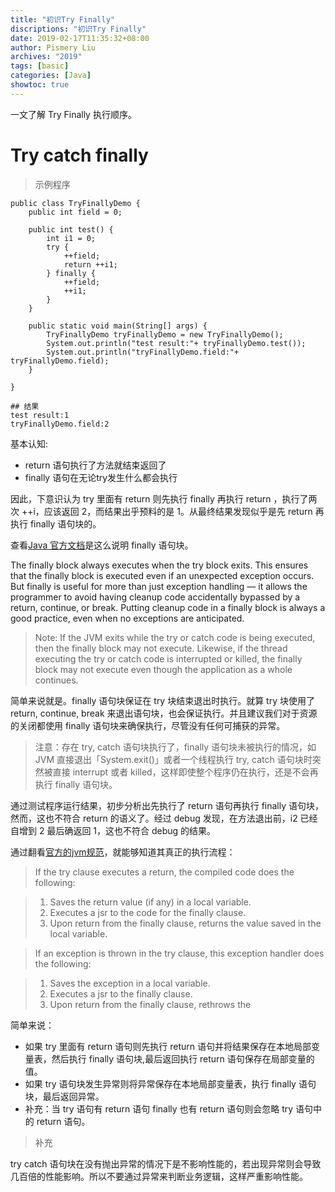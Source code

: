 ```yaml
---
title: "初识Try Finally"
discriptions: "初识Try Finally"
date: 2019-02-17T11:35:32+08:00
author: Pismery Liu
archives: "2019"
tags: [basic]
categories: [Java]
showtoc: true
---
```


一文了解 Try Finally 执行顺序。

<!--more-->

# Try catch finally

> 示例程序

```
public class TryFinallyDemo {
    public int field = 0;

    public int test() {
        int i1 = 0;
        try {
            ++field;
            return ++i1;
        } finally {
            ++field;
            ++i1;
        }
    }

    public static void main(String[] args) {
        TryFinallyDemo tryFinallyDemo = new TryFinallyDemo();
        System.out.println("test result:"+ tryFinallyDemo.test());
        System.out.println("tryFinallyDemo.field:"+ tryFinallyDemo.field);
    }

}

## 结果
test result:1
tryFinallyDemo.field:2
```

基本认知: 

- return 语句执行了方法就结束返回了
- finally 语句在无论try发生什么都会执行

因此，下意识认为 try 里面有 return 则先执行 finally 再执行 return ，执行了两次 ++i，应该返回 2，而结果出乎预料的是 1。从最终结果发现似乎是先 return 再执行 finally 语句块的。

查看[Java 官方文档](https://docs.oracle.com/javase/tutorial/essential/exceptions/finally.html)是这么说明 finally 语句块。

The finally block always executes when the try block exits. This ensures that the finally block is executed even if an unexpected exception occurs. But finally is useful for more than just exception handling — it allows the programmer to avoid having cleanup code accidentally bypassed by a return, continue, or break. Putting cleanup code in a finally block is always a good practice, even when no exceptions are anticipated.

> Note: If the JVM exits while the try or catch code is being executed, then the finally block may not execute. Likewise, if the thread executing the try or catch code is interrupted or killed, the finally block may not execute even though the application as a whole continues.

简单来说就是。finally 语句块保证在 try 块结束退出时执行。就算 try 块使用了 return, continue, break 来退出语句块，也会保证执行。并且建议我们对于资源的关闭都使用 finally 语句块来确保执行，尽管没有任何可捕获的异常。

> 注意：存在 try, catch 语句块执行了，finally 语句块未被执行的情况，如 JVM 直接退出「System.exit()」或者一个线程执行 try, catch 语句块时突然被直接 interrupt 或者 killed，这样即使整个程序仍在执行，还是不会再执行 finally 语句块。

通过测试程序运行结果，初步分析出先执行了 return 语句再执行 finally 语句块，然而，这也不符合 return 的语义了。经过 debug 发现，在方法退出前，i2 已经自增到 2 最后确返回 1，这也不符合 debug 的结果。

通过翻看[官方的jvm规范](https://docs.oracle.com/javase/specs/jvms/se7/html/jvms-4.html#jvms-4.10.2.5)，就能够知道其真正的执行流程：

> If the try clause executes a return, the compiled code does the following:

> 1. Saves the return value (if any) in a local variable.
> 2. Executes a jsr to the code for the finally clause.
> 3. Upon return from the finally clause, returns the value saved in the local variable.

> If an exception is thrown in the try clause, this exception handler does the following:

> 1. Saves the exception in a local variable.
> 2. Executes a jsr to the finally clause.
> 3. Upon return from the finally clause, rethrows the 


简单来说：

- 如果 try 里面有 return 语句则先执行 return 语句并将结果保存在本地局部变量表，然后执行 finally 语句块,最后返回执行 return 语句保存在局部变量的值。
- 如果 try 语句块发生异常则将异常保存在本地局部变量表，执行 finally 语句块，最后返回异常。
- 补充：当 try 语句有 return 语句 finally 也有 return 语句则会忽略 try 语句中的 return 语句。

> 补充

try catch 语句块在没有抛出异常的情况下是不影响性能的，若出现异常则会导致几百倍的性能影响。所以不要通过异常来判断业务逻辑，这样严重影响性能。
